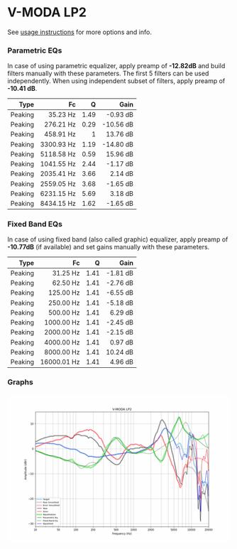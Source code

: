 # V-MODA LP2
See [usage instructions](https://github.com/jaakkopasanen/AutoEq#usage) for more options and info.

### Parametric EQs
In case of using parametric equalizer, apply preamp of **-12.82dB** and build filters manually
with these parameters. The first 5 filters can be used independently.
When using independent subset of filters, apply preamp of **-10.41 dB**.

| Type    | Fc         |    Q | Gain      |
|--------:|-----------:|-----:|----------:|
| Peaking | 35.23 Hz   | 1.49 | -0.93 dB  |
| Peaking | 276.21 Hz  | 0.29 | -10.56 dB |
| Peaking | 458.91 Hz  | 1    | 13.76 dB  |
| Peaking | 3300.93 Hz | 1.19 | -14.80 dB |
| Peaking | 5118.58 Hz | 0.59 | 15.96 dB  |
| Peaking | 1041.55 Hz | 2.44 | -1.17 dB  |
| Peaking | 2035.41 Hz | 3.66 | 2.14 dB   |
| Peaking | 2559.05 Hz | 3.68 | -1.65 dB  |
| Peaking | 6231.15 Hz | 5.69 | 3.18 dB   |
| Peaking | 8434.15 Hz | 1.62 | -1.65 dB  |

### Fixed Band EQs
In case of using fixed band (also called graphic) equalizer, apply preamp of **-10.77dB**
(if available) and set gains manually with these parameters.

| Type    | Fc          |    Q | Gain     |
|--------:|------------:|-----:|---------:|
| Peaking | 31.25 Hz    | 1.41 | -1.81 dB |
| Peaking | 62.50 Hz    | 1.41 | -2.76 dB |
| Peaking | 125.00 Hz   | 1.41 | -6.55 dB |
| Peaking | 250.00 Hz   | 1.41 | -5.18 dB |
| Peaking | 500.00 Hz   | 1.41 | 6.29 dB  |
| Peaking | 1000.00 Hz  | 1.41 | -2.45 dB |
| Peaking | 2000.00 Hz  | 1.41 | -2.15 dB |
| Peaking | 4000.00 Hz  | 1.41 | 0.97 dB  |
| Peaking | 8000.00 Hz  | 1.41 | 10.24 dB |
| Peaking | 16000.01 Hz | 1.41 | 4.96 dB  |

### Graphs
![](./V-MODA%20LP2.png)